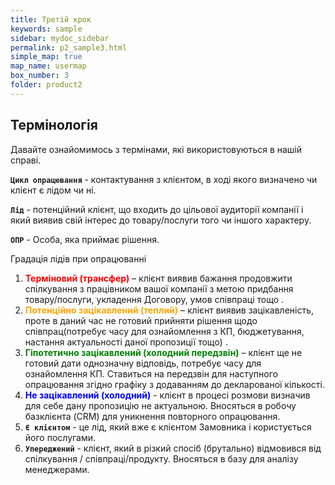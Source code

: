 ```yaml
---
title: Третій крок
keywords: sample
sidebar: mydoc_sidebar
permalink: p2_sample3.html
simple_map: true
map_name: usermap
box_number: 3
folder: product2
---
```


## Термінологія
Давайте ознайомимось з термінами, які використовуються в нашій справі.

**`Цикл опрацювання`** - контактування з клієнтом, в ході якого визначено чи клієнт є лідом чи ні.

**`Лід`** - потенційний клієнт, що входить до цільової аудиторії компанії і який виявив свій інтерес до товару/послуги того чи іншого характеру.

**`ОПР`** - Особа, яка приймає рішення.

Градація лідів при опрацюванні
1. **<span style="color: red;">Терміновий (трансфер)</span>** – клієнт виявив бажання продовжити спілкування з працівником вашої компанії з метою придбання товару/послуги, укладення Договору, умов співпраці тощо .
2. **<span style="color: orange;">Потенційно зацікавлений (теплий)</span>** – клієнт виявив зацікавленість, проте в даний час не готовий прийняти рішення щодо співпрац(потребує часу для ознайомлення з КП, бюджетування, настання актуальності даної пропозиції тощо) .
3. **<span style="color: green;">Гіпотетично зацікавлений (холодний передзвін)</span>**  – клієнт ще не готовий дати однозначну відповідь, потребує часу для ознайомлення КП. Ставиться на передзвін  для наступного опрацювання згідно графіку з додаванням до декларованої кількості.
4. **<span style="color: blue;">Не зацікавлений (холодний)</span>** - клієнт в процесі розмови визначив для себе дану пропозицію не актуальною. Вносяться в робочу базклієнта (CRM) для уникнення повторного опрацювання.
5. **`Є клієнтом`** - це лід, який вже є клієнтом Замовника і користується його послугами.
6. **`Упереджений`** - клієнт, який в різкий спосіб (брутально) відмовився від спілкування / співпраці/продукту. Вносяться в базу для аналізу менеджерами.
